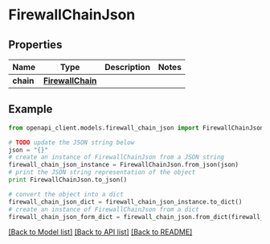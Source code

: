 # FirewallChainJson


## Properties

Name | Type | Description | Notes
------------ | ------------- | ------------- | -------------
**chain** | [**FirewallChain**](FirewallChain.md) |  | 

## Example

```python
from openapi_client.models.firewall_chain_json import FirewallChainJson

# TODO update the JSON string below
json = "{}"
# create an instance of FirewallChainJson from a JSON string
firewall_chain_json_instance = FirewallChainJson.from_json(json)
# print the JSON string representation of the object
print FirewallChainJson.to_json()

# convert the object into a dict
firewall_chain_json_dict = firewall_chain_json_instance.to_dict()
# create an instance of FirewallChainJson from a dict
firewall_chain_json_form_dict = firewall_chain_json.from_dict(firewall_chain_json_dict)
```
[[Back to Model list]](../README.md#documentation-for-models) [[Back to API list]](../README.md#documentation-for-api-endpoints) [[Back to README]](../README.md)


